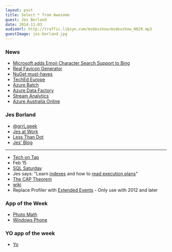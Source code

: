 ```yaml
---
layout: post
title: Select * from Awesome
guest: Jes Borland
date: 2014-11-03
audioUrl: http://traffic.libsyn.com/msdevshow/msdevshow_0029.mp3
guestImage: jes-borland.jpg
---
```


### News

 - [Microsoft adds Emoji Character Search Support to Bing](http://www.windowscentral.com/microsoft-adds-emoji-character-search-support-bing)
 - [Real Favicon Generator](http://realfavicongenerator.net/)
 - [NuGet must-haves](http://nugetmusthaves.com/)
 - [TechEd Europe](http://azure.microsoft.com/blog/2014/10/28/exciting-updates-to-microsoft-azure-at-teched-europe-enabling-simplicity-scale-and-innovation/)
  - [Azure Batch](http://azure.microsoft.com/en-us/services/batch/)
  - [Azure Data Factory](http://azure.microsoft.com/en-us/services/data-factory/)
  - [Stream Analytics](http://azure.microsoft.com/en-us/services/stream-analytics/)
  - [Azure Australia Online](http://www.microsoft.com/en-au/news/auazure.aspx)

### Jes Borland

 - [@grrl\_geek](https://twitter.com/grrl_geek)
 - [Jes at Work](http://www.brentozar.com/team/jes-borland/)
 - [Less Than Dot](http://blogs.lessthandot.com/index.php/author/grrlgeek/)
 - [Jes' Blog](http://jesborland.wordpress.com)

----------

 - [Tech on Tap](http://www.techontap.org/)
  - Feb 15
 - [SQL Saturday](https://sqlsaturday.com/)
 - Jes says: "Learn [indexes](http://www.brentozar.com/?s=index) and how to
[read execution plans](http://www.brentozar.com/?s=execution+plan)"
 - [The CAP Theorem](https://foundationdb.com/key-value-store/white-papers/the-cap-theorem)
  - [wiki](http://en.wikipedia.org/wiki/CAP_theorem)
 - Replace Profiler with [Extended Events](http://msdn.microsoft.com/en-us/library/bb630282.aspx) - Only use with 2012 and later

### App of the Week

 - [Photo Math](https://photomath.net/)
  - [Windows Phone](http://www.windowsphone.com/s?appid=1f25d5bd-9e38-43f2-a507-a8bccc36f2e6)

### YO app of the week

 - [Yo](http://www.justyo.co/)
